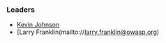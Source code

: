 ### Leaders
* [Kevin Johnson](mailto://kevin@secureideas.com)
* [Larry Franklin(mailto://larry.franklin@owasp.org)
